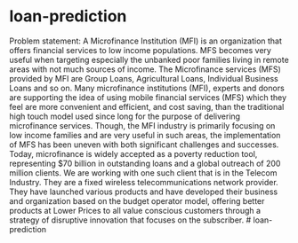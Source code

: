 # loan-prediction

Problem statement: A Microfinance Institution (MFI) is an organization that offers financial services to low income populations. MFS becomes very useful when targeting especially the unbanked poor families living in remote areas with not much sources of income. The Microfinance services (MFS) provided by MFI are Group Loans, Agricultural Loans, Individual Business Loans and so on. Many microfinance institutions (MFI), experts and donors are supporting the idea of using mobile financial services (MFS) which they feel are more convenient and efficient, and cost saving, than the traditional high touch model used since long for the purpose of delivering microfinance services. Though, the MFI industry is primarily focusing on low income families
and are very useful in such areas, the implementation of MFS has been uneven with both significant challenges and successes. Today, microfinance is widely accepted as a poverty reduction tool, representing $70 billion in outstanding loans and a global outreach
of 200 million clients. We are working with one such client that is in the Telecom Industry. They are a fixed wireless telecommunications network provider. They have launched various products and have developed their business and organization based on the budget operator model, offering better products at Lower Prices to all value conscious customers through a strategy of disruptive innovation that focuses on the subscriber.
#   l o a n - p r e d i c t i o n  
 